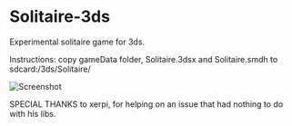 # Solitaire-3ds
Experimental solitaire game for 3ds. 

Instructions: copy gameData folder, Solitaire.3dsx and Solitaire.smdh to sdcard:/3ds/Solitaire/

![Screenshot](http://i.imgur.com/jE41HCe.png)

SPECIAL THANKS to xerpi, for helping on an issue that had nothing to do with his libs.

